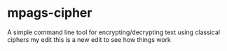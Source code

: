 # mpags-cipher
A simple command line tool for encrypting/decrypting text using classical ciphers 
my edit 
this is a new edit to see how things work 